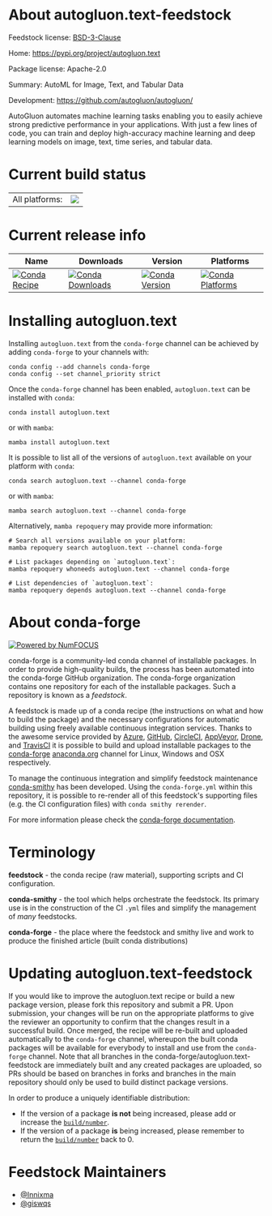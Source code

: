 About autogluon.text-feedstock
==============================

Feedstock license: [BSD-3-Clause](https://github.com/conda-forge/autogluon.text-feedstock/blob/main/LICENSE.txt)

Home: https://pypi.org/project/autogluon.text

Package license: Apache-2.0

Summary: AutoML for Image, Text, and Tabular Data

Development: https://github.com/autogluon/autogluon/

AutoGluon automates machine learning tasks enabling you to easily achieve strong
predictive performance in your applications. With just a few lines of code, you
can train and deploy high-accuracy machine learning and deep learning models on
image, text, time series, and tabular data.


Current build status
====================


<table><tr><td>All platforms:</td>
    <td>
      <a href="https://dev.azure.com/conda-forge/feedstock-builds/_build/latest?definitionId=18534&branchName=main">
        <img src="https://dev.azure.com/conda-forge/feedstock-builds/_apis/build/status/autogluon.text-feedstock?branchName=main">
      </a>
    </td>
  </tr>
</table>

Current release info
====================

| Name | Downloads | Version | Platforms |
| --- | --- | --- | --- |
| [![Conda Recipe](https://img.shields.io/badge/recipe-autogluon.text-green.svg)](https://anaconda.org/conda-forge/autogluon.text) | [![Conda Downloads](https://img.shields.io/conda/dn/conda-forge/autogluon.text.svg)](https://anaconda.org/conda-forge/autogluon.text) | [![Conda Version](https://img.shields.io/conda/vn/conda-forge/autogluon.text.svg)](https://anaconda.org/conda-forge/autogluon.text) | [![Conda Platforms](https://img.shields.io/conda/pn/conda-forge/autogluon.text.svg)](https://anaconda.org/conda-forge/autogluon.text) |

Installing autogluon.text
=========================

Installing `autogluon.text` from the `conda-forge` channel can be achieved by adding `conda-forge` to your channels with:

```
conda config --add channels conda-forge
conda config --set channel_priority strict
```

Once the `conda-forge` channel has been enabled, `autogluon.text` can be installed with `conda`:

```
conda install autogluon.text
```

or with `mamba`:

```
mamba install autogluon.text
```

It is possible to list all of the versions of `autogluon.text` available on your platform with `conda`:

```
conda search autogluon.text --channel conda-forge
```

or with `mamba`:

```
mamba search autogluon.text --channel conda-forge
```

Alternatively, `mamba repoquery` may provide more information:

```
# Search all versions available on your platform:
mamba repoquery search autogluon.text --channel conda-forge

# List packages depending on `autogluon.text`:
mamba repoquery whoneeds autogluon.text --channel conda-forge

# List dependencies of `autogluon.text`:
mamba repoquery depends autogluon.text --channel conda-forge
```


About conda-forge
=================

[![Powered by
NumFOCUS](https://img.shields.io/badge/powered%20by-NumFOCUS-orange.svg?style=flat&colorA=E1523D&colorB=007D8A)](https://numfocus.org)

conda-forge is a community-led conda channel of installable packages.
In order to provide high-quality builds, the process has been automated into the
conda-forge GitHub organization. The conda-forge organization contains one repository
for each of the installable packages. Such a repository is known as a *feedstock*.

A feedstock is made up of a conda recipe (the instructions on what and how to build
the package) and the necessary configurations for automatic building using freely
available continuous integration services. Thanks to the awesome service provided by
[Azure](https://azure.microsoft.com/en-us/services/devops/), [GitHub](https://github.com/),
[CircleCI](https://circleci.com/), [AppVeyor](https://www.appveyor.com/),
[Drone](https://cloud.drone.io/welcome), and [TravisCI](https://travis-ci.com/)
it is possible to build and upload installable packages to the
[conda-forge](https://anaconda.org/conda-forge) [anaconda.org](https://anaconda.org/)
channel for Linux, Windows and OSX respectively.

To manage the continuous integration and simplify feedstock maintenance
[conda-smithy](https://github.com/conda-forge/conda-smithy) has been developed.
Using the ``conda-forge.yml`` within this repository, it is possible to re-render all of
this feedstock's supporting files (e.g. the CI configuration files) with ``conda smithy rerender``.

For more information please check the [conda-forge documentation](https://conda-forge.org/docs/).

Terminology
===========

**feedstock** - the conda recipe (raw material), supporting scripts and CI configuration.

**conda-smithy** - the tool which helps orchestrate the feedstock.
                   Its primary use is in the construction of the CI ``.yml`` files
                   and simplify the management of *many* feedstocks.

**conda-forge** - the place where the feedstock and smithy live and work to
                  produce the finished article (built conda distributions)


Updating autogluon.text-feedstock
=================================

If you would like to improve the autogluon.text recipe or build a new
package version, please fork this repository and submit a PR. Upon submission,
your changes will be run on the appropriate platforms to give the reviewer an
opportunity to confirm that the changes result in a successful build. Once
merged, the recipe will be re-built and uploaded automatically to the
`conda-forge` channel, whereupon the built conda packages will be available for
everybody to install and use from the `conda-forge` channel.
Note that all branches in the conda-forge/autogluon.text-feedstock are
immediately built and any created packages are uploaded, so PRs should be based
on branches in forks and branches in the main repository should only be used to
build distinct package versions.

In order to produce a uniquely identifiable distribution:
 * If the version of a package **is not** being increased, please add or increase
   the [``build/number``](https://docs.conda.io/projects/conda-build/en/latest/resources/define-metadata.html#build-number-and-string).
 * If the version of a package **is** being increased, please remember to return
   the [``build/number``](https://docs.conda.io/projects/conda-build/en/latest/resources/define-metadata.html#build-number-and-string)
   back to 0.

Feedstock Maintainers
=====================

* [@Innixma](https://github.com/Innixma/)
* [@giswqs](https://github.com/giswqs/)

